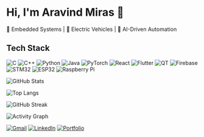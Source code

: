 # Hi, I'm Aravind Miras 👋

🎯 Embedded Systems | 🔌 Electric Vehicles | 🤖 AI-Driven Automation

## Tech Stack

![C](https://img.shields.io/badge/C-00599C?style=flat&logo=c&logoColor=white)
![C++](https://img.shields.io/badge/C++-00599C?style=flat&logo=c%2B%2B&logoColor=white)
![Python](https://img.shields.io/badge/Python-3776AB?style=flat&logo=python&logoColor=white)
![Java](https://img.shields.io/badge/Java-007396?style=flat&logo=java&logoColor=white)
![PyTorch](https://img.shields.io/badge/PyTorch-EE4C2C?style=flat&logo=pytorch&logoColor=white)
![React](https://img.shields.io/badge/React-20232A?style=flat&logo=react&logoColor=61DAFB)
![Flutter](https://img.shields.io/badge/Flutter-02569B?style=flat&logo=flutter&logoColor=white)
![QT](https://img.shields.io/badge/QT-41CD52?style=flat&logo=qt&logoColor=white)
![Firebase](https://img.shields.io/badge/Firebase-FFCA28?style=flat&logo=firebase&logoColor=black)
![STM32](https://img.shields.io/badge/STM32-03234B?style=flat&logo=STMicroelectronics&logoColor=white)
![ESP32](https://img.shields.io/badge/ESP32-000000?style=flat&logo=espressif&logoColor=white)
![Raspberry Pi](https://img.shields.io/badge/Raspberry%20Pi-A22846?style=flat&logo=raspberrypi&logoColor=white)

<!-- GitHub Stats (optional, can remove if you want super minimal) -->
![GitHub Stats](https://github-readme-stats.vercel.app/api?username=aravindmiras&show_icons=true&theme=dark)

![Top Langs](https://github-readme-stats.vercel.app/api/top-langs/?username=aravindmiras&layout=compact&theme=dark)

![GitHub Streak](https://streak-stats.demolab.com?user=aravindmiras&theme=dark)

![Activity Graph](https://github-readme-activity-graph.vercel.app/graph?username=aravindmiras&theme=github-dark)



[![Gmail](https://img.shields.io/badge/email-aravindmiras%40gmail.com-red?style=flat&logo=gmail)](mailto:aravindmiras@gmail.com)
[![LinkedIn](https://img.shields.io/badge/LinkedIn-0077B5?style=flat&logo=linkedin)](https://linkedin.com/in/aravind-miras-2789b8156/)
[![Portfolio](https://img.shields.io/badge/Portfolio-000?style=flat&logo=firefox-browser&logoColor=white)](https://aravindmiras.github.io/MyPortfolio/)


